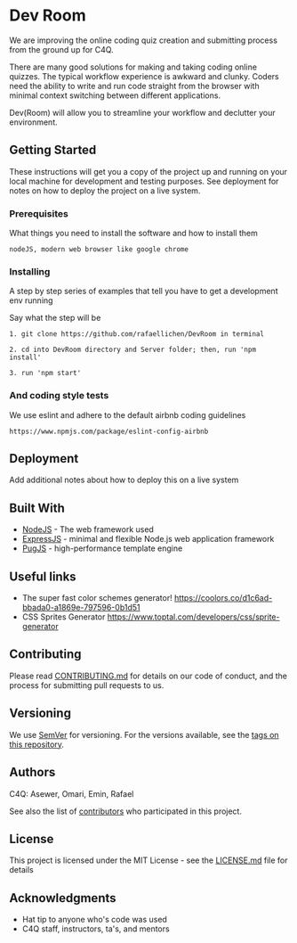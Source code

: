 # Dev Room
We are improving the online coding quiz creation and submitting process from the ground up for C4Q.

There are many good solutions for making and taking coding online quizzes. The typical workflow experience is awkward and clunky. Coders need the ability to write and run code straight from the browser with minimal context switching between different applications.

Dev(Room) will allow you to streamline your workflow and declutter your environment.

## Getting Started

These instructions will get you a copy of the project up and running on your local machine for development and testing purposes. See deployment for notes on how to deploy the project on a live system.

### Prerequisites

What things you need to install the software and how to install them

```
nodeJS, modern web browser like google chrome
```

### Installing

A step by step series of examples that tell you have to get a development env running

Say what the step will be

```
1. git clone https://github.com/rafaellichen/DevRoom in terminal
```

```
2. cd into DevRoom directory and Server folder; then, run 'npm install'
```

```
3. run 'npm start'
```

### And coding style tests

We use eslint and adhere to the default airbnb coding guidelines

```
https://www.npmjs.com/package/eslint-config-airbnb
```

## Deployment

Add additional notes about how to deploy this on a live system

## Built With

* [NodeJS](https://nodejs.org/en/docs/) - The web framework used
* [ExpressJS](https://expressjs.com/en/4x/api.html) - minimal and flexible Node.js web application framework
* [PugJS](https://pugjs.org/api/getting-started.html) - high-performance template engine
## Useful links
- The super fast color schemes generator! https://coolors.co/d1c6ad-bbada0-a1869e-797596-0b1d51
- CSS Sprites Generator https://www.toptal.com/developers/css/sprite-generator

## Contributing

Please read [CONTRIBUTING.md](https://github.com/rafaellichen/DevRoom/blob/master/CONTRIBUTING.md) for details on our code of conduct, and the process for submitting pull requests to us.

## Versioning

We use [SemVer](http://semver.org/) for versioning. For the versions available, see the [tags on this repository](https://github.com/your/project/tags). 

## Authors
C4Q: Asewer, Omari, Emin, Rafael

See also the list of [contributors](https://github.com/your/project/contributors) who participated in this project.

## License

This project is licensed under the MIT License - see the [LICENSE.md](LICENSE.md) file for details

## Acknowledgments

* Hat tip to anyone who's code was used
* C4Q staff, instructors, ta's, and mentors
